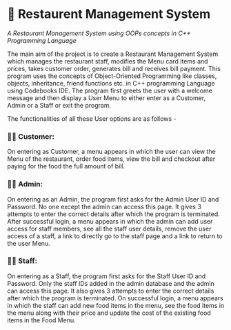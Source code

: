 # :spaghetti:	Restaurent Management System
*A Restaurant Management System using OOPs concepts in C++ Programming Language*

The main aim of the project is to create a Restaurant Management System which manages the restaurant staff, modifies the Menu card items and prices, takes customer order, generates bill and receives bill payment. This program uses the concepts of Object-Oriented Programming like classes, objects, inheritance, friend functions etc. in C++ programming Language using Codebooks IDE. The program first greets the user with a welcome message and then display a User Menu to either enter as a Customer, Admin or a Staff or exit the program. 

The functionalities of all these User options are as follows -

### :red_haired_woman: Customer:

On entering as Customer, a menu appears in which the user can view the Menu of the restaurant, order food items, view the bill and checkout after paying for the food the full amount of bill.

### :woman_technologist:	Admin:

On entering as an Admin, the program first asks for the Admin User ID and Password. No one except the admin can access this page. It gives 3 attempts to enter the correct details after which the program is terminated. After successful login, a menu appears in which the admin can add user access for staff members, see all the staff user details, remove the user access of a staff, a link to directly go to the staff page and a link to return to the user Menu.

### :woman_cook:	 Staff:

On entering as a Staff, the program first asks for the Staff User ID and Password. Only the staff IDs added in the admin database and the admin can access this page. It also gives 3 attempts to enter the correct details after which the program is terminated. On successful login, a menu appears in which the staff can add new food items in the menu, see the food items in the menu along with their price and update the cost of the existing food items in the Food Menu.

